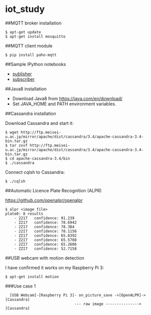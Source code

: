 # iot_study

##MQTT broker installation
```
$ apt-get update
$ apt-get install mosquitto
```
##MQTT client module
```
$ pip install paho-mqtt
```
##Sample IPython notebooks

- [publisher](./ipynb/publisher.ipynb)
- [subscriber](./ipynb/subscriber.ipynb)

##Java8 installation

- Download Java8 from https://java.com/en/download/
- Set JAVA_HOME and PATH environment variables.

##Cassandra installation

Download Cassandra and start it: 
```
$ wget http://ftp.meisei-u.ac.jp/mirror/apache/dist/cassandra/3.4/apache-cassandra-3.4-bin.tar.gz 
$ tar zxvf http://ftp.meisei-u.ac.jp/mirror/apache/dist/cassandra/3.4/apache-cassandra-3.4-bin.tar.gz
$ cd apache-cassandra-3.4/bin
$ ./cassandra

```

Connect cqlsh to Cassandra:
```
$ ./cqlsh
```

##Automatic Licence Plate Recognition (ALPR)

https://github.com/openalpr/openalpr

```
$ alpr <image file>
plate0: 8 results
    - 2217	 confidence: 91.239
    - Z217	 confidence: 78.6942
    - 2Z17	 confidence: 78.384
    - 22I7	 confidence: 78.1156
    - ZZ17	 confidence: 65.8392
    - Z2I7	 confidence: 65.5708
    - 2ZI7	 confidence: 65.2606
    - ZZI7	 confidence: 52.7158
```

##USB webcam with motion detection

I have confirmed it works on my Raspberry Pi 3:
```
$ apt-get install motion
```

###Use case 1

```
  [USB Webcam]-[Raspberry Pi 3]- on_picture_save ->[OpenALPR]-> [Cassandra] 
                               --- raw image ---------------> [Cassandra]
```
